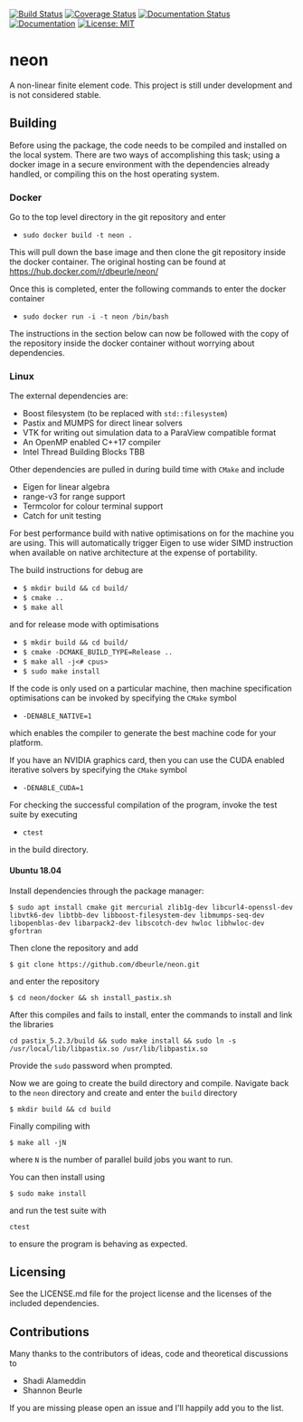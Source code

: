 [![Build Status](https://travis-ci.org/dbeurle/neon.svg?branch=master)](https://travis-ci.org/dbeurle/neon)
[![Coverage Status](https://coveralls.io/repos/github/dbeurle/neon/badge.svg?branch=master)](https://coveralls.io/github/dbeurle/neon?branch=master)
[![Documentation Status](https://readthedocs.org/projects/neon-user/badge/?version=latest)](http://neon-user.readthedocs.io/en/latest/?badge=latest)
[![Documentation](https://codedocs.xyz/dbeurle/neon.svg)](https://codedocs.xyz/dbeurle/neon/)
[![License: MIT](https://img.shields.io/badge/License-MIT-yellow.svg)](https://opensource.org/licenses/MIT)

# neon
A non-linear finite element code.  This project is still under development and is not considered stable.

## Building

Before using the package, the code needs to be compiled and installed on the local system.  There are two ways of accomplishing this task; using a docker image in a secure environment with the dependencies already handled, or compiling this on the host operating system.

### Docker

Go to the top level directory in the git repository and enter

- `sudo docker build -t neon .`

This will pull down the base image and then clone the git repository inside the docker container.  The original hosting can be found at https://hub.docker.com/r/dbeurle/neon/

Once this is completed, enter the following commands to enter the docker container

- `sudo docker run -i -t neon /bin/bash`

The instructions in the section below can now be followed with the copy of the repository inside the docker container without worrying about dependencies.

### Linux

The external dependencies are:
 - Boost filesystem (to be replaced with `std::filesystem`)
 - Pastix and MUMPS for direct linear solvers
 - VTK for writing out simulation data to a ParaView compatible format
 - An OpenMP enabled C++17 compiler
 - Intel Thread Building Blocks TBB

Other dependencies are pulled in during build time with `CMake` and include

 - Eigen for linear algebra
 - range-v3 for range support
 - Termcolor for colour terminal support
 - Catch for unit testing

For best performance build with native optimisations on for the machine you are using.  This will automatically trigger Eigen to use wider SIMD instruction when available on native architecture at the expense of portability.

The build instructions for debug are
- `$ mkdir build && cd build/`
- `$ cmake ..`
- `$ make all`

and for release mode with optimisations

- `$ mkdir build && cd build/`
- `$ cmake -DCMAKE_BUILD_TYPE=Release ..`
- `$ make all -j<# cpus>`
- `$ sudo make install`

If the code is only used on a particular machine, then machine specification optimisations can be invoked by specifying the `CMake` symbol
- `-DENABLE_NATIVE=1`

which enables the compiler to generate the best machine code for your platform.

If you have an NVIDIA graphics card, then you can use the CUDA enabled iterative solvers by specifying the `CMake` symbol

- `-DENABLE_CUDA=1`

For checking the successful compilation of the program, invoke the test suite by executing

- `ctest`

in the build directory.

#### Ubuntu 18.04

Install dependencies through the package manager:

`$ sudo apt install cmake git mercurial zlib1g-dev libcurl4-openssl-dev libvtk6-dev libtbb-dev libboost-filesystem-dev libmumps-seq-dev libopenblas-dev libarpack2-dev libscotch-dev hwloc libhwloc-dev gfortran`

Then clone the repository and add

`$ git clone https://github.com/dbeurle/neon.git`

and enter the repository

`$ cd neon/docker && sh install_pastix.sh`

After this compiles and fails to install, enter the commands to install and link the libraries

`cd pastix_5.2.3/build && sudo make install && sudo ln -s /usr/local/lib/libpastix.so /usr/lib/libpastix.so`

Provide the `sudo` password when prompted.

Now we are going to create the build directory and compile.  Navigate back to the `neon` directory and create and enter the `build` directory

`$ mkdir build && cd build`

Finally compiling with

`$ make all -jN`

where `N` is the number of parallel build jobs you want to run.

You can then install using 

`$ sudo make install`

and run the test suite with

`ctest`

to ensure the program is behaving as expected.

## Licensing

See the LICENSE.md file for the project license and the licenses of the included dependencies.

## Contributions

Many thanks to the contributors of ideas, code and theoretical discussions to
* Shadi Alameddin
* Shannon Beurle

If you are missing please open an issue and I'll happily add you to the list.
